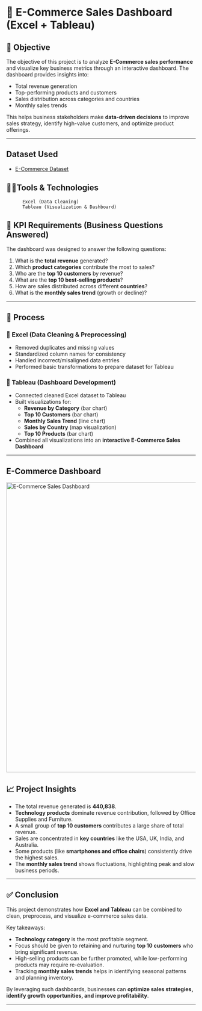 
# 🛒 E-Commerce Sales Dashboard (Excel + Tableau)

## 🎯 Objective  
The objective of this project is to analyze **E-Commerce sales performance** and visualize key business metrics through an interactive dashboard. The dashboard provides insights into:  
- Total revenue generation  
- Top-performing products and customers  
- Sales distribution across categories and countries  
- Monthly sales trends  

This helps business stakeholders make **data-driven decisions** to improve sales strategy, identify high-value customers, and optimize product offerings.

---
## Dataset Used
- <a href="https://github.com/afrasumi0112-byte/E-Commerce-Sales-Analysis/blob/main/ecommerce_orders_dataset.csv">E-Commerce Dataset</a>

## 👨‍💻Tools & Technologies
          Excel (Data Cleaning)
          Tableau (Visualization & Dashboard)  
          
## 📌 KPI Requirements (Business Questions Answered)  
The dashboard was designed to answer the following questions:  
1. What is the **total revenue** generated?  
2. Which **product categories** contribute the most to sales?  
3. Who are the **top 10 customers** by revenue?  
4. What are the **top 10 best-selling products**?  
5. How are sales distributed across different **countries**?  
6. What is the **monthly sales trend** (growth or decline)?  

---

## 🔧 Process  

### 🔹 Excel (Data Cleaning & Preprocessing)  
- Removed duplicates and missing values  
- Standardized column names for consistency  
- Handled incorrect/misaligned data entries  
- Performed basic transformations to prepare dataset for Tableau  

### 🔹 Tableau (Dashboard Development)  
- Connected cleaned Excel dataset to Tableau  
- Built visualizations for:  
  - **Revenue by Category** (bar chart)  
  - **Top 10 Customers** (bar chart)  
  - **Monthly Sales Trend** (line chart)  
  - **Sales by Country** (map visualization)  
  - **Top 10 Products** (bar chart)  
- Combined all visualizations into an **interactive E-Commerce Sales Dashboard**  

---
## E-Commerce Dashboard
<img width="1256" height="771" alt="E-Commerce Sales Dashboard" src="https://github.com/user-attachments/assets/6d1613a9-38c5-4111-b054-adc728f27984" />

## 📈 Project Insights  
- The total revenue generated is **440,838**.  
- **Technology products** dominate revenue contribution, followed by Office Supplies and Furniture.  
- A small group of **top 10 customers** contributes a large share of total revenue.  
- Sales are concentrated in **key countries** like the USA, UK, India, and Australia.  
- Some products (like **smartphones and office chairs**) consistently drive the highest sales.  
- The **monthly sales trend** shows fluctuations, highlighting peak and slow business periods.  

---

## ✅ Conclusion  
This project demonstrates how **Excel and Tableau** can be combined to clean, preprocess, and visualize e-commerce sales data.  

Key takeaways:  
- **Technology category** is the most profitable segment.  
- Focus should be given to retaining and nurturing **top 10 customers** who bring significant revenue.  
- High-selling products can be further promoted, while low-performing products may require re-evaluation.  
- Tracking **monthly sales trends** helps in identifying seasonal patterns and planning inventory.  

By leveraging such dashboards, businesses can **optimize sales strategies, identify growth opportunities, and improve profitability**.  

---

